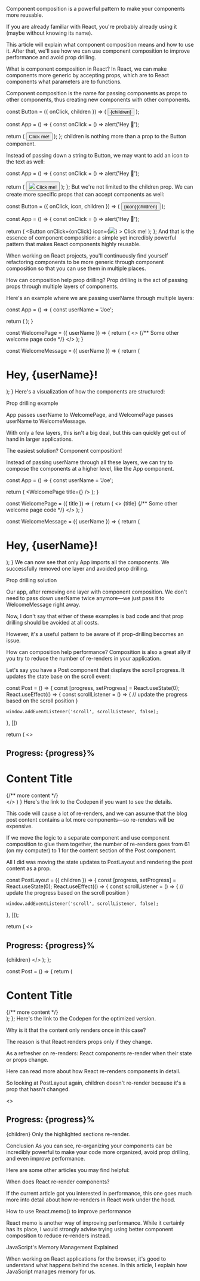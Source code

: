 Component composition is a powerful pattern to make your components more reusable.

If you are already familiar with React, you're probably already using it (maybe without knowing its name).

This article will explain what component composition means and how to use it. After that, we'll see how we can use component composition to improve performance and avoid prop drilling.

What is component composition in React?
In React, we can make components more generic by accepting props, which are to React components what parameters are to functions.

Component composition is the name for passing components as props to other components, thus creating new components with other components.

const Button = ({ onClick, children }) => (
 <button onClick={onClick}>{children}</button>
);

const App = () => {
  const onClick = () => alert('Hey 👋');

  return (
    <Button onClick={onClick}>Click me!</Button>
  );
};
children is nothing more than a prop to the Button component.

Instead of passing down a string to Button, we may want to add an icon to the text as well:

const App = () => {
  const onClick = () => alert('Hey 👋');

  return (
    <Button onClick={onClick}>
      <img src="/logos/logo.svg" />
      Click me!
    </Button>
  );
};
But we're not limited to the children prop. We can create more specific props that can accept components as well:

const Button = ({ onClick, icon, children }) => (
 <button onClick={onClick}>{icon}{children}</button>
);

const App = () => {
  const onClick = () => alert('Hey 👋');

  return (
    <Button
      onClick={onClick}
      icon={<img src="/logos/logo.svg" />}
    >
      Click me!
    </Button>
  );
};
And that is the essence of component composition: a simple yet incredibly powerful pattern that makes React components highly reusable.

When working on React projects, you'll continuously find yourself refactoring components to be more generic through component composition so that you can use them in multiple places.

How can composition help prop drilling?
Prop drilling is the act of passing props through multiple layers of components.

Here's an example where we are passing userName through multiple layers:

const App = () => {
  const userName = 'Joe';

  return (
    <WelcomePage userName={userName} />
  );
}

const WelcomePage = ({ userName }) => {
  return (
    <>
      <WelcomeMessage userName={userName} />
      {/** Some other welcome page code */}
    </>
  );
}

const WelcomeMessage = ({ userName }) => {
  return (
    <h1>Hey, {userName}!</h1>
  );
}
Here's a visualization of how the components are structured:

Prop drilling example


App passes userName to WelcomePage, and WelcomePage passes userName to WelcomeMessage.

With only a few layers, this isn't a big deal, but this can quickly get out of hand in larger applications.

The easiest solution? Component composition!

Instead of passing userName through all these layers, we can try to compose the components at a higher level, like the App component.

const App = () => {
  const userName = 'Joe';

  return (
    <WelcomePage title={<WelcomeMessage userName={userName} />} />
  );
}

const WelcomePage = ({ title }) => {
  return (
    <>
      {title}
      {/** Some other welcome page code */}
    </>
  );
}

const WelcomeMessage = ({ userName }) => {
  return (
    <h1>Hey, {userName}!</h1>
  );
}
We can now see that only App imports all the components. We successfully removed one layer and avoided prop drilling.

Prop drilling solution


Our app, after removing one layer with component composition. We don't need to pass down userName twice anymore—we just pass it to WelcomeMessage right away.

Now, I don't say that either of these examples is bad code and that prop drilling should be avoided at all costs.

However, it's a useful pattern to be aware of if prop-drilling becomes an issue.

How can composition help performance?
Composition is also a great ally if you try to reduce the number of re-renders in your application.

Let's say you have a Post component that displays the scroll progress. It updates the state base on the scroll event:

const Post = () => {
  const [progress, setProgress] = React.useState(0);
  React.useEffect(() => {
    const scrollListener = () => {
      // update the progress based on the scroll position
    }

    window.addEventListener('scroll', scrollListener, false);
  }, [])

  return (
    <>
      <h2 className="progress">
        Progress: {progress}%
      </h2>
      <div className="content">
        <h1>Content Title</h1>
        {/** more content */}
      </div>
    </>
  )
}
Here's the link to the Codepen if you want to see the details.

This code will cause a lot of re-renders, and we can assume that the blog post content contains a lot more components—so re-renders will be expensive.

If we move the logic to a separate component and use component composition to glue them together, the number of re-renders goes from 61 (on my computer) to 1 for the content section of the Post component.

All I did was moving the state updates to PostLayout and rendering the post content as a prop.

const PostLayout = ({ children }) => {
  const [progress, setProgress] = React.useState(0);
  React.useEffect(() => {
    const scrollListener = () => {
      // update the progress based on the scroll position
    }

    window.addEventListener('scroll', scrollListener, false);
  }, []);

  return (
    <>
      <h2 className="progress">
        Progress: {progress}%
      </h2>
      {children}
    </>
  );
};

const Post = () => {
  return (
    <PostLayout>
      <div className="content">
        <h1>Content Title</h1>
        {/** more content */}
      </div>
    </PostLayout>
  );
};
Here's the link to the Codepen for the optimized version.

Why is it that the content only renders once in this case?

The reason is that React renders props only if they change.

As a refresher on re-renders: React components re-render when their state or props change.

Here can read more about how React re-renders components in detail.

So looking at PostLayout again, children doesn't re-render because it's a prop that hasn't changed.

<>
  <h2 className="progress">
    Progress: {progress}%
  </h2>
  {children}
</>
Only the highlighted sections re-render.

Conclusion
As you can see, re-organizing your components can be incredibly powerful to make your code more organized, avoid prop drilling, and even improve performance.

Here are some other articles you may find helpful:

When does React re-render components?

If the current article got you interested in performance, this one goes much more into detail about how re-renders in React work under the hood.

How to use React.memo() to improve performance

React memo is another way of improving performance. While it certainly has its place, I would strongly advise trying using better component composition to reduce re-renders instead.

JavaScript's Memory Management Explained

When working on React applications for the browser, it's good to understand what happens behind the scenes. In this article, I explain how JavaScript manages memory for us.
